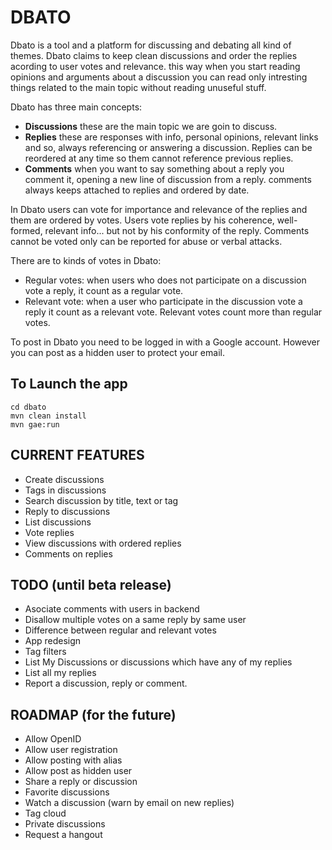 # DBATO  
  
Dbato is a tool and a platform for discussing and debating all kind of themes. Dbato claims to keep clean discussions and order the replies acording to user votes and relevance. this way when you start reading opinions and arguments about a discussion you can read only intresting things related to the main topic without reading unuseful stuff.
  
Dbato has three main concepts:
  
* __Discussions__ these are the main topic we are goin to discuss.
* __Replies__ these are responses with info, personal opinions, relevant links and so, always referencing or answering a discussion. Replies can be reordered at any time so them cannot reference previous replies.
* __Comments__ when you want to say something about a reply you comment it, opening a new line of discussion from a reply. comments always keeps attached to replies and ordered by date.
  
In Dbato users can vote for importance and relevance of the replies and them are ordered by votes. Users vote replies by his coherence, well-formed, relevant info... but not by his conformity of the reply. Comments cannot be voted only can be reported for abuse or verbal attacks.
  
There are to kinds of votes in Dbato:
* Regular votes: when users who does not participate on a discussion vote a reply, it count as a regular vote.
* Relevant vote: when a user who participate in the discussion vote a reply it count as a relevant vote. Relevant votes count more than regular votes.
  
To post in Dbato you need to be logged in with a Google account. However you can post as a hidden user to protect your email.
  
## To Launch the app
    
    cd dbato
    mvn clean install
    mvn gae:run


## CURRENT FEATURES
* Create discussions
* Tags in discussions
* Search discussion by title, text or tag
* Reply to discussions
* List discussions
* Vote replies
* View discussions with ordered replies
* Comments on replies

## TODO (until beta release)
* Asociate comments with users in backend
* Disallow multiple votes on a same reply by same user
* Difference between regular and relevant votes
* App redesign
* Tag filters
* List My Discussions or discussions which have any of my replies
* List all my replies
* Report a discussion, reply or comment.
  
## ROADMAP (for the future)
* Allow OpenID
* Allow user registration
* Allow posting with alias
* Allow post as hidden user
* Share a reply or discussion
* Favorite discussions
* Watch a discussion (warn by email on new replies)
* Tag cloud
* Private discussions
* Request a hangout
